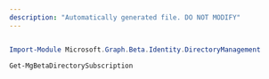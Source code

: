 ```yaml
---
description: "Automatically generated file. DO NOT MODIFY"
---
```


```powershell

Import-Module Microsoft.Graph.Beta.Identity.DirectoryManagement

Get-MgBetaDirectorySubscription

```